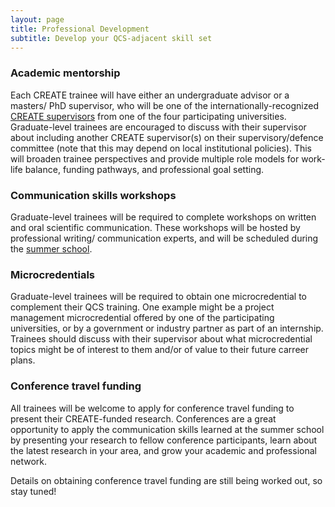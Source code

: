 ```yaml
---
layout: page
title: Professional Development
subtitle: Develop your QCS-adjacent skill set
---
```


### Academic mentorship
Each CREATE trainee will have either an undergraduate advisor or a masters/
PhD supervisor, who will be one of the internationally-recognized [CREATE supervisors](https://qcs-create2024.github.io/qcs_co_pis/) 
from one of the four participating universities. Graduate-level trainees are encouraged to discuss with
their supervisor about including another CREATE supervisor(s) on their supervisory/defence committee
(note that this may depend on local institutional policies). This will broaden trainee perspectives
and provide multiple role models for work-life balance, funding pathways, and professional
goal setting.

### Communication skills workshops
Graduate-level trainees will be required to complete workshops on written
and oral scientific communication. These workshops will be hosted by professional writing/
communication experts, and will be scheduled during the [summer school](https://qcs-create2024.github.io/about_summer_school/).

### Microcredentials
Graduate-level trainees will be required to obtain one microcredential to
complement their QCS training. One example might be a project management microcredential
offered by one of the participating universities, or by a government or industry partner as part of an
internship. Trainees should discuss with their supervisor about what microcredential topics might
be of interest to them and/or of value to their future carreer plans.

### Conference travel funding
All trainees will be welcome to apply for conference travel funding
to present their CREATE-funded research. Conferences are a great opportunity to apply the
communication skills learned at the summer school by presenting your research to fellow conference
participants, learn about the latest research in your area, and grow your academic and professional
network.

Details on obtaining conference travel funding are still being worked out, so stay tuned!

